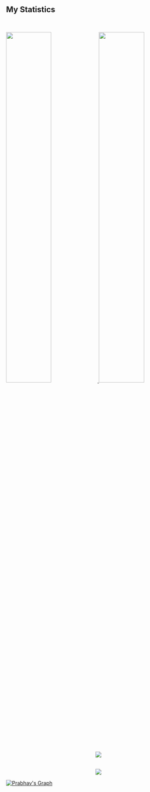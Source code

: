 
## My Statistics








<br/>
<p align="left">
  <a href="https://abhigyantrips.dev/">
  <img width="49.5%" src="https://github-readme-stats.vercel.app/api?username=probro27&show_icons=true&theme=gruvbox&hide_border=true" />
    <img width="49.5%" src="https://github-readme-streak-stats.herokuapp.com/?user=probro27&theme=gruvbox&hide_border=true" />
  </a>
</p>
<br>


<div align = "center">
  <img align="center" src= "https://github-profile-trophy.vercel.app/?username=probro27&theme=dracula&rank=S,AAA,AA,B,C,A&margin-w=10" />
</div>
<br>
<div align = "center">
  <p>
    <img src="https://github-readme-stats.vercel.app/api/top-langs/?username=probro27&theme=dark&layout=compact" />
  </p>
</div>

[![Prabhav's Graph](https://activity-graph.herokuapp.com/graph?username=probro27&custom_title=Prabhav's%20Contribution%20Graph&theme=gruvbox&bg_color=282828&hide_border=true&line=d1a01f&point=c58545)]()



<!--
**probro27/probro27** is a ✨ _special_ ✨ repository because its `README.md` (this file) appears on your GitHub profile.

Here are some ideas to get you started:

- 🔭 I’m currently working on ...
- 🌱 I’m currently learning ...
- 👯 I’m looking to collaborate on ...
- 🤔 I’m looking for help with ...
- 💬 Ask me about ...
- 📫 How to reach me: ...
- 😄 Pronouns: ...
- ⚡ Fun fact: ...
-->
